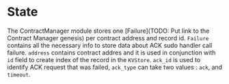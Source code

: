 # State

The ContractManager module stores one [Failure](TODO: Put link to the Contract Manager genesis) per contract address and record id.
`Failure` contains all the necessary info to store data about ACK sudo handler call failure. `address` contains contract addres and it is used in conjunction with  `id` field to create index of the record in the `KVStore`. `ack_id` is used to identify ACK request that was failed, `ack_type` can take two values : `ack`, and `timeout`.


